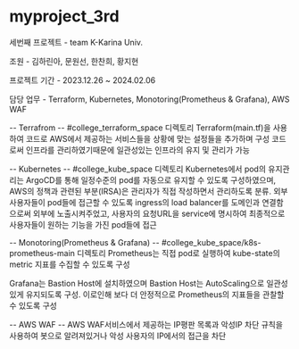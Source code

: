 # myproject_3rd
세번째 프로젝트 - team K-Karina Univ.

조원 - 김하린아, 문원선, 한찬희, 황지현

프로젝트 기간 - 2023.12.26 ~ 2024.02.06

담당 업무 - Terraform, Kubernetes, Monotoring(Prometheus & Grafana), AWS WAF

-- Terrafrom --       #college_terraform_space 디렉토리
Terraform(main.tf)을 사용하여 코드로 AWS에서 제공하는 서비스들을 상황에 맞는 설정들을 추가하며 구성
코드로써 인프라를 관리하였기때문에 일관성있는 인프라의 유지 및 관리가 가능

-- Kubernetes --      #college_kube_space 디렉토리
Kubernetes에서 pod의 유지관리는 ArgoCD를 통해 일정수준의 pod를 자동으로 유지할 수 있도록 구성하였으며, AWS의 정책과 관련된 부분(IRSA)은 관리자가 직접 작성하면서 관리하도록 분류.
외부 사용자들이 pod들에 접근할 수 있도록 ingress의 load balancer를 도메인과 연결함으로써 외부에 노출시켜주었고, 사용자의 요청URL을 service에 명시하여 최종적으로 사용자들이 원하는 기능을 가진 pod들에 접근


-- Monotoring(Prometheus & Grafana) --      #college_kube_space/k8s-prometheus-main 디렉토리
Prometheus는 직접 pod로 실행하여 kube-state의 metric 지표를 수집할 수 있도록 구성

Grafana는 Bastion Host에 설치하였으며  Bastion Host는 AutoScaling으로 일관성있게 유지되도록 구성. 이로인해 보다 더 안정적으로 Prometheus의 지표들을 관찰할 수 있도록 구성

-- AWS WAF --
AWS WAF서비스에서 제공하는 IP평판 목록과 악성IP 차단 규칙을 사용하여 봇으로 알려져있거나 악성 사용자의 IP에서의 접근을 차단
